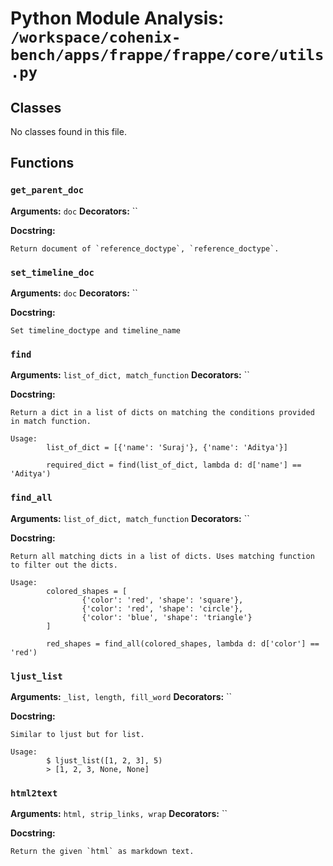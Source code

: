 # Python Module Analysis: `/workspace/cohenix-bench/apps/frappe/frappe/core/utils.py`

## Classes

No classes found in this file.


## Functions

### `get_parent_doc`
**Arguments:** `doc`
**Decorators:** ``

**Docstring:**
```
Return document of `reference_doctype`, `reference_doctype`.
```
### `set_timeline_doc`
**Arguments:** `doc`
**Decorators:** ``

**Docstring:**
```
Set timeline_doctype and timeline_name
```
### `find`
**Arguments:** `list_of_dict, match_function`
**Decorators:** ``

**Docstring:**
```
Return a dict in a list of dicts on matching the conditions provided in match function.

Usage:
        list_of_dict = [{'name': 'Suraj'}, {'name': 'Aditya'}]

        required_dict = find(list_of_dict, lambda d: d['name'] == 'Aditya')
```
### `find_all`
**Arguments:** `list_of_dict, match_function`
**Decorators:** ``

**Docstring:**
```
Return all matching dicts in a list of dicts. Uses matching function to filter out the dicts.

Usage:
        colored_shapes = [
                {'color': 'red', 'shape': 'square'},
                {'color': 'red', 'shape': 'circle'},
                {'color': 'blue', 'shape': 'triangle'}
        ]

        red_shapes = find_all(colored_shapes, lambda d: d['color'] == 'red')
```
### `ljust_list`
**Arguments:** `_list, length, fill_word`
**Decorators:** ``

**Docstring:**
```
Similar to ljust but for list.

Usage:
        $ ljust_list([1, 2, 3], 5)
        > [1, 2, 3, None, None]
```
### `html2text`
**Arguments:** `html, strip_links, wrap`
**Decorators:** ``

**Docstring:**
```
Return the given `html` as markdown text.
```

